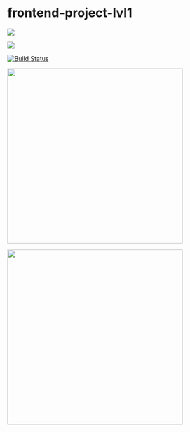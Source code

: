# frontend-project-lvl1
<a href="https://codeclimate.com/github/codeclimate/codeclimate/maintainability"><img src="https://api.codeclimate.com/v1/badges/a99a88d28ad37a79dbf6/maintainability" /></a>

<a href="https://codeclimate.com/github/codeclimate/codeclimate/test_coverage"><img src="https://api.codeclimate.com/v1/badges/a99a88d28ad37a79dbf6/test_coverage" /></a>

[![Build Status](https://travis-ci.org/Irinagracheva/frontend-project-lvl1.svg?branch=master)](https://travis-ci.org/Irinagracheva/frontend-project-lvl1)

<a href="https://asciinema.org/a/kHdsTrzd55JiPieZiVfXx52EQ" target="_blank"><img src="https://asciinema.org/a/kHdsTrzd55JiPieZiVfXx52EQ.svg" width="400"/></a>

<a href="https://asciinema.org/a/3Xbf62WvaeLsXezmnMtr4apuy" target="_blank"><img src="https://asciinema.org/a/3Xbf62WvaeLsXezmnMtr4apuy.svg" width="400"/></a>
